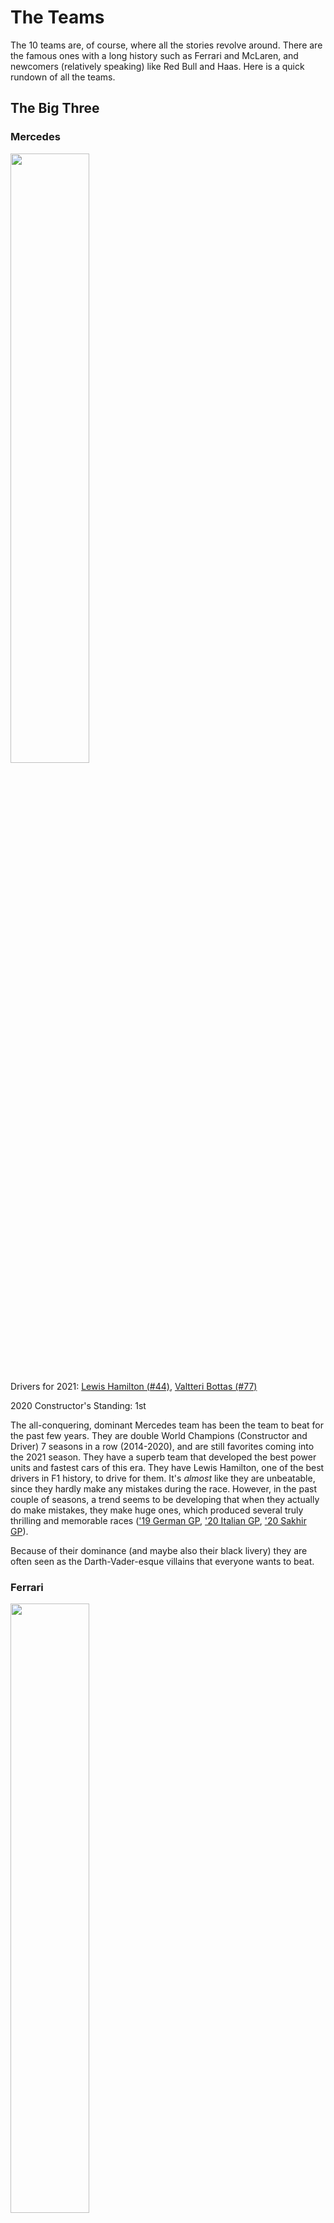 # The Teams

The 10 teams are, of course, where all the stories revolve around. There are the famous ones with a long history such as Ferrari and McLaren, and newcomers (relatively speaking) like Red Bull and Haas. Here is a quick rundown of all the teams.

## The Big Three

### Mercedes

<img src="./pics/mercedes.jpg" width="50%">

Drivers for 2021: [Lewis Hamilton (#44)](#lewis-hamilton-44), [Valtteri Bottas (#77)](#valtteri-bottas-77)

2020 Constructor's Standing: 1st

The all-conquering, dominant Mercedes team has been the team to beat for the past few years. They are double World Champions (Constructor and Driver) 7 seasons in a row (2014-2020), and are still favorites coming into the 2021 season. They have a superb team that developed the best power units and fastest cars of this era. They have Lewis Hamilton, one of the best drivers in F1 history, to drive for them. It's *almost* like they are unbeatable, since they hardly make any mistakes during the race. However, in the past couple of seasons, a trend seems to be developing that when they actually do make mistakes, they make huge ones, which produced several truly thrilling and memorable races (['19 German GP](https://www.youtube.com/watch?v=RYHQmBULhLc), ['20 Italian GP](https://www.youtube.com/watch?v=TB5yhZdF8SI), ['20 Sakhir GP](https://www.youtube.com/watch?v=H0zwR2drgV4)).

Because of their dominance (and maybe also their black livery) they are often seen as the Darth-Vader-esque villains that everyone wants to beat.

### Ferrari

<img src="./pics/ferrari.jpg" width="50%">

Drivers for 2021: [Charles Leclerc (#16)](#charles-leclerc-16), Carlos Sainz Jr. (#55)

2020 Constructor's Standing: 6th

The famous red car. Ferrari is the team with the longest history in F1, and also the most success. It's often said that other teams such as Mercedes participate in F1 to help advertise and sell their road cars, but Ferrari sells road cars to fund their participation in F1. Such is their dedication to the sport over the many decades.

For the past dozen years however they haven't had Championship success. They won their last Driver's and Constructor's Champion all the way back in 2007. They were usually able to stay Top-3 in the Constructor's standings, and were even able to challenge Mercedes from 2017 to 2019, but a series of driver errors and strategic mistakes during the race sank their championship hopes.

2020 Season wasn't kind to them as their car performance dropped significantly, mostly because they might have broken the regulations with their power unit and got caught. It's difficult to see them return to Top-3 in the standings in 2021.

### Red Bull Racing

<img src="./pics/rbr.jpg" width="50%">

Drivers for 2021: [Max Verstappen (#33)](#max-verstappen-33), [Sergio Perez (#11)](#sergio-perez-11)

2020 Constructor's Standing: 2nd

My favorite team in F1. They are the fun-loving cool guys and mavericks of the F1 grid. Funded by a "fizzy drinks" company, not a lot of people thought they would succeed when they joined F1 in 2005, but they did, winning 4 consecutive double World Champions from 2010 to 2013. Like Ferrari, they were able to stay competitive over the years.

They were unable to challenge Mercedes recently, mostly because of weaker power units, which is not their fault because they did not develop the PUs (more on that [later](technicals.md#power-unit)). Even with a weaker car, they are able to grab race wins from Mercedes or Ferrari because of their excellent execution during the race. They also have a very good young driver's development program which produced multiple star drivers currently on the grid (Verstappen, Vettel, Ricciardo).

## The Midfield

### McLaren

<img src="./pics/mclaren.jpg" width="50%">

Drivers for 2021: [Daniel Ricciardo (#3)](#daniel-ricciardo-3), [Lando Norris (#4)](#lando-norris-4)

2020 Constructor's Standings: 3rd

McLaren is also one of the more historical teams in F1. Ayrton Senna, Lewis Hamilton and many other Championship-winning drivers used to drive for them. They've had a few really tough years around 2015-2018, but thanks to a major shake up in their team organization and driver changes, they recovered their form in the past two seasons and should continue to improve this year. They currently have an extremely popular driver pairing of Ricciardo and Norris. I consider McLaren my second favorite team and always love to see them do well.

### Aston Martin

<img src="./pics/amr.jpeg" width="50%">

Drivers for 2021: [Sebastian Vettel (#5)](#sebastian-vettel-5), Lance Stroll (#18)

2020 Constructor's Standings: 4th

The newly re-branded Aston Martin team gone through several ownership changes recently. Previously called Force India (owned by an Indian businessman), then Racing Point for the past couple of seasons after Canadian billionaire Lawrence Stroll took over. Lawrence Stroll then became a major shareholder of the Aston Martin company and decided to turn the Racing Point team into this Aston Martin team.

They have mostly been a decent midfield team, occasionally able to pick up a few podiums. In 2020 they suddenly became quite competitive, but people are quick to notice they borrowed or copied a lot of the design concepts from the 2019 championship-winning Mercedes, earning them a rather funny name of "Tracing Point". They brought in 4-time World Champion, veteran driver Sebastian Vettel for this season, competing alongside Lance Stroll who is the son of Lawrence Stroll. Technically Lance's billionaire dad bought him this F1 seat, but I think Lance is actually an okay driver and people are sometimes too harsh on him.

### Alpine

<img src="./pics/alpine.jpg" width="50%">

Drivers for 2021: [Fernando Alonso (#14)](#fernando-alonso-14), Esteban Ocon (#31)

2020 Constructor's Standings: 5th

Alpine is basically just Renault. They have been called Renault for most of their history, and only changed the name this year to promote Renault's sports car brand Alpine.

They have had occasional championship success over the years, most notably in 2005-2006 with Fernando Alonso, but most of the time just a midfield team, not too good and not too bad. They should remain in the midfield in 2021.

The one thing I'm really looking forward about Alpine is Guanyu Zhou, a young Chinese driver from Shanghai, is the top prospect in their development system. Zhou currently races in Formula 2, the lower level feeder series of F1. Seems like Alpine is quite determined to get him into F1 in the next few years, because Zhou is a pretty decent driver and can bring tons of sponsor money from China.

### AlphaTauri

<img src="./pics/alphatauri.jpg" width="50%">

Drivers for 2021: [Pierre Gasly (#10)](#pierre-gasly-10), Yuki Tsunoda (#22)

2020 Constructor's Standings: 7th

AlphaTauri is also owned by the Red Bull group. It is previously called Toro Rosso, which is just "Red Bull" in Italian (the team is based in Faenza, Italy). They can be considered as the junior team to Red Bull. They would put young drivers who graduated from their development program into AT first, and promote to Red Bull if they performed well. Gasly and Tsunoda are both from Red Bull's development program. However, since they are still different teams, Red Bull and AT develop their cars separately, but they do share the same engine manufacturer: Honda. AT (and Toro Rosso previously) never had any championship success, but that's not their main purpose anyway. They did have two miracle race wins which are really great stories (['08 Italian GP](https://www.youtube.com/watch?v=03sUrwIBQb0), ['20 Italian GP](https://www.youtube.com/watch?v=TB5yhZdF8SI)), both are their home races too!

## The Backmarkers

### Alfa Romeo

<img src="./pics/alfa.jpg" width="50%">

Drivers for 2021: [Kimi Raikkonen (#7)](#kimi-raikkonen-7), Antonio Giovinazzi (#99)

2020 Constructor's Standings: 8th

Alfa Romeo is not the biggest name in F1 and they've not had any championships in the not-so-many seasons they participated. They often run close to the back of the field and are not too much of a focus for the TV cameras. I don't know much about them, but they do have a really pretty livery and a very popular driver Kimi Raikkonen.

### Haas

<img src="./pics/haas.jpg" width="50%">

Drivers for 2021: Mick Schumacher (#47), Nikita Mazepin (#9)

2020 Constructor's Standings: 9th

Looking at this huge Russian flag livery you really wouldn't believe me that Haas is an American F1 team, but it is. It's owned by Gene Haas who runs Haas Automation. Haas only has 5 years of history and has not been very successful, but that's not the major talking point about this team. Their previous drivers are often fighting each other, creating much drama and tension. They have a funny-tempered team principal who curses all the time (exhibit [1](https://www.youtube.com/watch?v=W5WVVls74mI) and [2](https://www.youtube.com/watch?v=q6dFnuqHY10)). They have been involved in a couple of really shady sponsorship deals. This year they are going with two rookie drivers which is usually not the best thing to do. Mick Schumacher is the son of the great Michael Schumacher and everybody loves him. Mazepin however, is quite the d*ckhead to say the least, but he is the one bringing all the Russian money which influenced the color scheme of the car. Just... a very weird team.

### Williams

<img src="./pics/williams.jpg" width="50%">

Drivers for 2021: [George Russell (#63)](#george-russell-63), Nicholas Latifi (#6)

2020 Constructor's Standings: 10th

Williams is a very special case. They have a very long and successful history in F1 and widely loved. They are the last traditional, independent  family-run team in F1. British businessman Frank Williams established the team in 1977, then the Williams family ran the team for more than 40 years until August of last year, when a US investment firm acquired the team. The new owners continue to use the Williams name, but the family is no longer involved. Their struggles in recent years have been due to financial losses and insufficient funding, when every other team is bringing in big bucks from outside of F1 as well as building technical partnerships.

They never even once finished in the top-10 during a race in 2020, ending the season with exactly 0 points, which is rather sad for such a historical team. Everyone wants to see them do well, but they still need quite a lot of time to get back on their feet again.

# The Drivers

I feel like one good thing about F1 is that there are not that many people in the paddock that we need to memorize. Additionally, only about 10 drivers are really the main characters, so it's quite easy to develop a strong attachment with every one of them. Here I'll introduce these main characters. For the other ones that are not in the spotlight or that I simply don't know much about, I condensed all of them into one section at the end.

Note: the number behind each driver's name is their car number.

## Lewis Hamilton (#44)

<img src="./pics/hamilton.jpg" width="30%">

Nationality: <img src="https://upload.wikimedia.org/wikipedia/en/thumb/a/ae/Flag_of_the_United_Kingdom.svg/35px-Flag_of_the_United_Kingdom.svg.png"/> British

Age: 36  

Drives for: [Mercedes](#mercedes)

Very much the GOAT no matter how you look at it. He's already got the most pole positions (98) and race wins (95) in F1 history. He's tied with the great Michael Schumacher for the most Driver's Championships (7) and very likely to break this record in 2021. His one-lap (quali) ability is unrivaled, sometimes seemingly able to "outdrive" what the car is capable of. He hardly makes any mistakes in the race and is literally the god in wet conditions. He's currently the only Black driver on the F1 grid.

## Valtteri Bottas (#77)

<img src="./pics/bottas.jpeg" width="40%">

Nationality: <img src="https://upload.wikimedia.org/wikipedia/commons/thumb/b/bc/Flag_of_Finland.svg/35px-Flag_of_Finland.svg.png"/> Finnish

Age: 31  

Drives for: [Mercedes](#mercedes)

A typical Finnish character, he's a man of few words or emotions. Also a very decent driver that gets the job done, although not good enough nor consistent enough to challenge his GOAT teammate Hamilton for the whole year. Can pick up a few pole positions and race wins every season because of the dominant Mercedes car.

## Max Verstappen (#33)

<img src="./pics/verstappen.jpeg" width="40%">

Nationality: <img src="https://upload.wikimedia.org/wikipedia/commons/thumb/2/20/Flag_of_the_Netherlands.svg/35px-Flag_of_the_Netherlands.svg.png"/> Dutch

Age: 23  

Drives for: [Red Bull Racing](#red-bull-racing)

My favorite driver on the grid. Extremely fierce and talented. Widely considered to be the only driver that could challenge Hamilton if in equal machinery. At such a young age, 2021 will be his **7th (!)** full season in F1. He already has 10 race wins under his belt, all while driving only the 2nd or 3rd best car.

He used to be quite impetuous and had a lot of incidents before 2018 but these few years saw him become a much more mature driver, but no less quick and exciting.

Tidbit about Verstappen: He was promoted from Toro Rosso (i.e. the current AlphaTauri) to Red Bull midway in 2016 and immediately went on to win his first race ([2016 Spanish GP](https://www.youtube.com/watch?v=hohuswdeznA)) with Red Bull, becoming the youngest driver ever to win a F1 GP. Truly remarkable.

## Daniel Ricciardo (#3)

<img src="./pics/ricciardo.jpg" width="40%">

Nationality: <img src="https://upload.wikimedia.org/wikipedia/commons/thumb/8/88/Flag_of_Australia_%28converted%29.svg/35px-Flag_of_Australia_%28converted%29.svg.png" /> Australian

Age: 31

Drives for: [McLaren](#mclaren)

*That smile. That damned smile.*

Danny Ric is the single most genuinely funny and charismatic person in F1. Nicknamed "the honey badger", he's always the friendly, smiley party animal off the track, but on the track turns into a savage beast with relentless pace and unbelievable overtaking skills.

He used to be Verstappen's teammate at Red Bull, and among all the teammates Verstappen's ever had, Ricciardo is the only one that can give him a run for his money. In terms of current driving ability, I rank him only behind Hamilton and Verstappen.

Tidbit about Ricciardo: He's a big fan of Austin and the state of Texas. He once used a [Texas Longhorn inspired helmet](https://twitter.com/AlpineF1Team/status/1190016202439086080) when he came to race at the US Grand Prix in Austin.

## Charles Leclerc (#16)

<img src="./pics/leclerc.png" width="40%">

Nationality: <img src="https://upload.wikimedia.org/wikipedia/commons/thumb/e/ea/Flag_of_Monaco.svg/29px-Flag_of_Monaco.svg.png" /> Monégasque

Age: 23

Drives for: [Ferrari](#ferrari)

The young future star of Ferrari. About to enter his 4th year in F1, he is already showing the talent to be a Top-5 driver, with Championship-winning potential if given a good car. In 2020, he completely outperformed his Ferrari teammate, 4-time World Champion Sebastian Vettel. This may be part of the reason why Ferrari decided to part ways with Vettel and go with Leclerc for the long term future.

## Sebastian Vettel (#5)

<img src="./pics/vettel.jpg" width="40%">

Nationality: <img src="https://upload.wikimedia.org/wikipedia/en/thumb/b/ba/Flag_of_Germany.svg/35px-Flag_of_Germany.svg.png" /> German

Age: 33

Drives for: [Aston Martin](#aston-martin)

4-time World Champion Sebastian Vettel is one of the most successful drivers in F1 history. He won all his 4 Championships with Red Bull from 2010 to 2013. However, his later tenure with Ferrari from 2015 to 2020 was sweet and sour, without championship success because of the Mercedes dominance. His form gradually declined in the last couple of seasons. He joined Aston Martin this season hoping for a fresh new challenge. He's a very methodical driver and pays much attention to the technical stuff, almost like an engineer.

Tidbit about Vettel: He has a nickname "Inspector Seb" because his habit of peeking at other teams' cars.

## Kimi Raikkonen (#7)

<img src="./pics/raikkonen.jpg" width="40%">

Nationality: <img src="https://upload.wikimedia.org/wikipedia/commons/thumb/b/bc/Flag_of_Finland.svg/35px-Flag_of_Finland.svg.png"/> Finnish

Age: 41

Drives for: [Alfa Romeo](#alfa-romeo)

Kimi is currently the oldest driver in F1 and also the most experienced. Nicknamed "the Iceman", he's even more of the reserved, emotionless Finnish character than his fellow countryman Bottas. He is a living walking meme and a legend, simply because he just loves to drive... and [get drunk](https://www.youtube.com/watch?v=gXFxnVeAOVU)... and [enjoy himself](https://www.youtube.com/watch?v=ZMzeluIxblY). All the social media, interviews and PR stuff don't interest him [even the tiniest bit](https://www.youtube.com/watch?v=QjdYTzlfms0). Driving in F1 is [more like a hobby for him](https://www.youtube.com/watch?v=cvQ1J3gCPOg).

Wait wait wait enough with the memes... What adds even more to his legend status is that Kimi is actually the 2007 Ferrari World Champion that I mentioned [earlier](#ferrari), so he was really good in his prime.

## Lando Norris (#4)

<img src="./pics/norris.jpeg" width="40%">

Nationality: <img src="https://upload.wikimedia.org/wikipedia/en/thumb/a/ae/Flag_of_the_United_Kingdom.svg/35px-Flag_of_the_United_Kingdom.svg.png"/> British

Age: 21

Drives for: [McLaren](#mclaren)

Young Lando Norris is another rising talent in the sport. Entering his 3rd year in F1, he's had some pretty decent results with McLaren, highlighted by a sensational podium finish at the ['20 Austrian GP](https://www.youtube.com/watch?v=XgXo0509S28). He's really quick but his consistency can still be improved.

He is immensely popular especially among our generation because he's an avid gamer and streamer on Twitch. He's also a famous shitposter and memelord on Reddit and other social media.

## Sergio Perez (#11)

<img src="./pics/perez.jpg" width="40%">

Nationality: <img src="https://upload.wikimedia.org/wikipedia/commons/thumb/f/fc/Flag_of_Mexico.svg/35px-Flag_of_Mexico.svg.png" /> Mexican

Age: 31

Drives for: [Red Bull Racing](#red-bull-racing)

Sergio "Checo" Perez is a very underrated driver. He is known for his great consistency and tyre management ability. He has been in midfield teams for the entirety of his 10-year F1 career, but was able to score 10 podiums including 1 miraculous race win (['20 Sakhir GP](https://www.youtube.com/watch?v=H0zwR2drgV4)), which tells you how good he is. After being dropped by his former team Racing Point (the current Aston Martin) when they signed Sebastian Vettel, he was at risk of losing an F1 drive before Red Bull signed him to partner Verstappen for 2021. Fans are all really happy for him since this is an opportunity he thoroughly deserves.

## Fernando Alonso (#14)

<img src="./pics/alonso.jpg" width="40%">

Nationality: <img src="https://upload.wikimedia.org/wikipedia/en/thumb/9/9a/Flag_of_Spain.svg/35px-Flag_of_Spain.svg.png" /> Spanish

Age: 39

Drives for: [Alpine](#alpine)

Veteran driver Alonso is back to F1 after a 2-year hiatus. Previously he won 2 Championships with Renault (the current Alpine team) in 2005 and 2006. He also drove for Ferrari and McLaren later in his career. He is a very talented driver and considered one of the best in F1 history. At his peak during the 2010s he was able to rival Hamilton (they used to be teammates at McLaren).

## George Russell (#63)

<img src="./pics/russell.jpg" width="40%">

Nationality: <img src="https://upload.wikimedia.org/wikipedia/en/thumb/a/ae/Flag_of_the_United_Kingdom.svg/35px-Flag_of_the_United_Kingdom.svg.png"/> British

Age: 23

Drives for: [Williams](#williams)

Russell is an important character because he is the top prospect in the Mercedes driver development program and is considered to have World Champion level talent. He will very likely take Lewis Hamilton's seat when Hamilton decides to eventually retire or switch team.

Currently driving for backmarker team Williams, results are obviously hard to come by. However, at the ['20 Sakhir GP](https://www.youtube.com/watch?v=eglCFzxWg6U) he substituted for COVID-positive Hamilton at Mercedes and drove an absolutely flawless race, but was robbed of a sensational victory because of Mercedes' rare strategic blunder.

He is quite a lovable and funny character, often streaming on Twitch with Norris and Leclerc.

## Pierre Gasly (#10)
<img src="./pics/gasly.jpg" width="40%">

Nationality: <img src="https://upload.wikimedia.org/wikipedia/en/thumb/c/c3/Flag_of_France.svg/35px-Flag_of_France.svg.png"/> French

Age: 25

Drives for: [AlphaTauri](#alphatauri)

Promoted to Red Bull in 2019, but got demoted back to Toro Rosso/AlphaTauri because of poor performance. However, he recovered his form and confidence at Toro Rosso/AlphaTauri and scored 2 podiums including a miraculous race win at the ['20 Italian GP](https://www.youtube.com/watch?v=TB5yhZdF8SI).


## Others

| Picture, Name and Car Number                                 | Nationality                                                  | Team         | Descriptions                                                 |
| :----------------------------------------------------------- | ------------------------------------------------------------ | ------------ | ------------------------------------------------------------ |
| <img src="./pics/sainz.jpg" width="250px">Carlos Sainz, Jr. (#55) | <img src="https://upload.wikimedia.org/wikipedia/en/thumb/9/9a/Flag_of_Spain.svg/35px-Flag_of_Spain.svg.png" />Spanish | Ferrari      | <div style="width:500px">Ferrari's new driver for 2021. Partnered with Lando Norris at McLaren for the last 2 seasons, with similar results (which is to say, pretty good).</div> |
| <img src="./pics/stroll.jpg" width="250px">Lance Stroll (#18) | <img src="https://upload.wikimedia.org/wikipedia/commons/thumb/d/d9/Flag_of_Canada_%28Pantone%29.svg/35px-Flag_of_Canada_%28Pantone%29.svg.png" />Canadian | Aston Martin | <div style="width:500px">Son of Aston Martin team owner Lawrence Stroll. An okay young driver.</div> |
| <img src="./pics/ocon.jpg" width="250px">Esteban Ocon (#31)  | <img src="https://upload.wikimedia.org/wikipedia/en/thumb/c/c3/Flag_of_France.svg/35px-Flag_of_France.svg.png" />French | Alpine       | <div style="width:500px">Also relatively young (aged 24). A midfield driver in a midfield team.</div> |
| <img src="./pics/tsunoda.jpg" width="250px">Yuki Tsunoda (#22) | <img src="https://upload.wikimedia.org/wikipedia/en/thumb/9/9e/Flag_of_Japan.svg/35px-Flag_of_Japan.svg.png" />Japanese | AlphaTauri   | <div style="width:500px">A highly regarded rookie from Japan. Raced in Formula 2 in 2020. Finished 3rd in F2 driver's championship.</div> |
| <img src="./pics/giovinazzi.jpg" width="250px">Antonio Giovinazzi (#99) | <img src="https://upload.wikimedia.org/wikipedia/en/thumb/0/03/Flag_of_Italy.svg/35px-Flag_of_Italy.svg.png" />  Italian | Alfa Romeo   | <div style="width:500px">Entering 3rd season in F1, no standout performance that I can remember.</div> |
| <img src="./pics/latifi.jpg" width="250px">Nicholas Latifi (#99)  |  <img src="https://upload.wikimedia.org/wikipedia/commons/thumb/d/d9/Flag_of_Canada_%28Pantone%29.svg/35px-Flag_of_Canada_%28Pantone%29.svg.png" />Canadian | Williams  | <div style="width:500px">Not very good, was constantly beaten by more talented teammate George Russell.</div>  |
| <img src="./pics/schumacher.jpg" width="250px">Mick Schumacher (#47) | <img src="https://upload.wikimedia.org/wikipedia/en/thumb/b/ba/Flag_of_Germany.svg/35px-Flag_of_Germany.svg.png" />German | Haas         | <div style="width:500px">Son of the great Michael Schumacher. Raced and won the driver's championship in Formula 2 in 2020.</div> |
| <img src="./pics/mazepin.jpg" width="250px">Nikita Mazepin (#9) | <img src="https://upload.wikimedia.org/wikipedia/en/thumb/f/f3/Flag_of_Russia.svg/35px-Flag_of_Russia.svg.png" />Russian | Haas         | <div style="width:500px">F1 rookie. He's a pretty dirty driver and a terrible person, but his dad got the $$$ so there's that.</div> |

## How to Distinguish Drivers in the Same Team
Since the two cars of the same team use the same livery, it's a bit difficult to distinguish the drivers during a live race broadcast. The biggest difference is the color of the television camera pods (T-cam) at the top of the cars.

Traditionally, the more experienced teammate uses a black T-cam, and the less experienced or newcomer to the team uses a yellow T-cam, but there are of course exceptions. The full list is shown below:

<img src="./pics/tcam.jpeg" width="80%">

